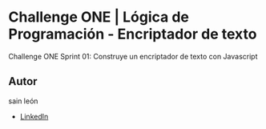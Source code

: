 # Challenge ONE | Lógica de Programación - Encriptador de texto

Challenge ONE Sprint 01:
Construye un encriptador de texto con Javascript

## Autor

sain león
* [LinkedIn](https://www.linkedin.com/in/sainleon/)
